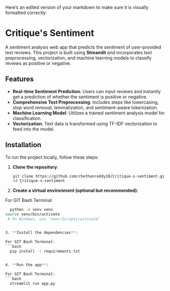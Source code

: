 Here’s an edited version of your markdown to make sure it is visually formatted correctly:

# Critique's Sentiment

A sentiment analysis web app that predicts the sentiment of user-provided text reviews. This project is built using **Streamlit** and incorporates text preprocessing, vectorization, and machine learning models to classify reviews as positive or negative.

## Features
- **Real-time Sentiment Prediction**: Users can input reviews and instantly get a prediction of whether the sentiment is positive or negative.
- **Comprehensive Text Preprocessing**: Includes steps like lowercasing, stop word removal, lemmatization, and sentiment-aware tokenization.
- **Machine Learning Model**: Utilizes a trained sentiment analysis model for classification.
- **Vectorization**: Text data is transformed using TF-IDF vectorization to feed into the model.

## Installation

To run the project locally, follow these steps:

1. **Clone the repository**:
   ```bash
   git clone https://github.com/chethanreddy10/Critique-s-sentiment.git
   cd Critique-s-sentiment

2. **Create a virtual environment (optional but recommended)**:

For GIT Bash Terminal:
```bash
  python -m venv venv
source venv/bin/activate  
 # On Windows, use 'venv\Scripts\activate'


3. **Install the dependencies**:

For GIT Bash Terminal:
```bash
  pip install -r requirements.txt
  

4. **Run the app**:

For GIT Bash Terminal:
```bash
  streamlit run app.py



